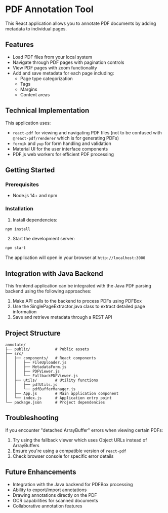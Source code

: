# PDF Annotation Tool

This React application allows you to annotate PDF documents by adding metadata to individual pages.

## Features

- Load PDF files from your local system
- Navigate through PDF pages with pagination controls
- View PDF pages with zoom functionality
- Add and save metadata for each page including:
  - Page type categorization
  - Tags
  - Margins
  - Content areas

## Technical Implementation

This application uses:

- `react-pdf` for viewing and navigating PDF files (not to be confused with `@react-pdf/renderer` which is for generating PDFs)
- `formik` and `yup` for form handling and validation
- Material UI for the user interface components
- PDF.js web workers for efficient PDF processing

## Getting Started

### Prerequisites

- Node.js 14+ and npm

### Installation

1. Install dependencies:

```bash
npm install
```

2. Start the development server:

```bash
npm start
```

The application will open in your browser at `http://localhost:3000`

## Integration with Java Backend

This frontend application can be integrated with the Java PDF parsing backend using the following approaches:

1. Make API calls to the backend to process PDFs using PDFBox
2. Use the SinglePageExtractor.java class to extract detailed page information
3. Save and retrieve metadata through a REST API

## Project Structure

```
annotate/
├── public/           # Public assets
├── src/
│   ├── components/   # React components
│   │   ├── FileUploader.js
│   │   ├── MetadataForm.js
│   │   ├── PDFViewer.js
│   │   └── FallbackPDFViewer.js
│   ├── utils/        # Utility functions
│   │   ├── pdfUtils.js
│   │   └── pdfBufferManager.js
│   ├── App.js        # Main application component
│   └── index.js      # Application entry point
└── package.json      # Project dependencies
```

## Troubleshooting

If you encounter "detached ArrayBuffer" errors when viewing certain PDFs:

1. Try using the fallback viewer which uses Object URLs instead of ArrayBuffers
2. Ensure you're using a compatible version of `react-pdf`
3. Check browser console for specific error details

## Future Enhancements

- Integration with the Java backend for PDFBox processing
- Ability to export/import annotations
- Drawing annotations directly on the PDF
- OCR capabilities for scanned documents
- Collaborative annotation features
